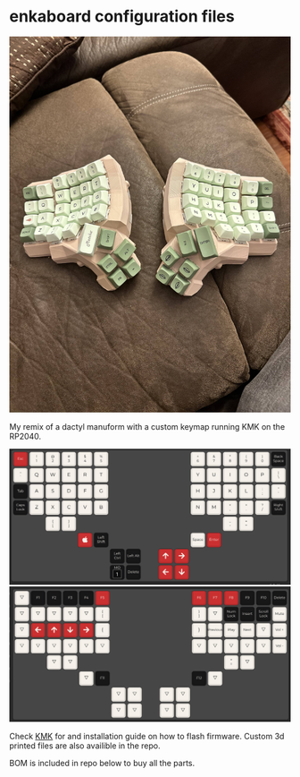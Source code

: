# enkaboard configuration files

![final](imgs/final.jpg)

My remix of a dactyl manuform with a custom keymap running KMK on the RP2040.

![layer1](imgs/layer1.png)
![layer2](imgs/layer2.png)


Check [KMK](https://github.com/KMKfw/kmk_firmware/blob/master/docs/en/Getting_Started.md) for and installation guide on how to flash firmware. Custom 3d printed files are also availible in the repo.

BOM is included in repo below to buy all the parts.